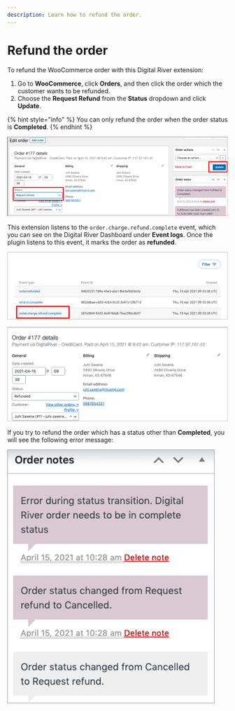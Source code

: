 ```yaml
---
description: Learn how to refund the order.
---
```


# Refund the order

To refund the WooCommerce order with this Digital River extension:

1. Go to **WooCommerce**, click **Orders**, and then click the order which the customer wants to be refunded.&#x20;
2. Choose the **Request Refund** from the **Status** dropdown and click **Update**.

{% hint style="info" %}
You can only refund the order when the order status is **Completed**.
{% endhint %}

![](../.gitbook/assets/Request-Refund.png)

This extension listens to the `order.charge.refund.complete` event, which you can see on the Digital River Dashboard under **Event logs**. Once the plugin listens to this event, it marks the order as **refunded**.   &#x20;

![](../.gitbook/assets/Events-Logs.png)

![](<../.gitbook/assets/Refunded (2).png>)

If you try to refund the order which has a status other than **Completed**, you will see the following error message:

![](<../.gitbook/assets/Order-notes (1).png>)



